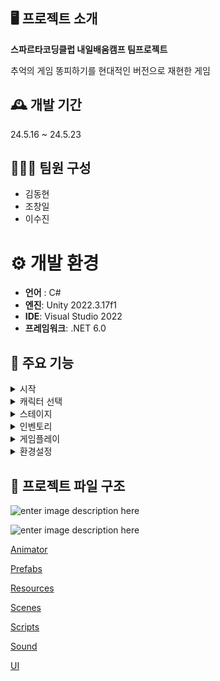 ## 🖥️ 프로젝트 소개

**스파르타코딩클럽 내일배움캠프 팀프로젝트**
 
추억의 게임 똥피하기를 현대적인 버전으로 재현한 게임

## 🕰️ 개발 기간
24.5.16 ~ 24.5.23

## 🧑‍🤝‍🧑 팀원 구성

- 김동현
- 조창일
- 이수진
# ⚙️ 개발 환경
- **언어** : C#
- **엔진**: Unity 2022.3.17f1
- **IDE**: Visual Studio 2022
- **프레임워크**: .NET 6.0
  

## 📌 주요 기능

<details>
<summary>시작</summary>



![enter image description here](https://media.discordapp.net/attachments/916248167941566534/1242741912251662406/image.png?ex=664ef118&is=664d9f98&hm=611ca85e7ebcd1aca261029a5fe46962060a2b53844727a210d41efdb82b2226&=&format=webp&quality=lossless)
</details>

<details>
<summary>캐릭터 선택</summary>






![enter image description here](https://cdn.discordapp.com/attachments/916248167941566534/1242742450699898901/image.png?ex=664ef199&is=664da019&hm=643f17bf25cc975195a541c5ffd2edda0be082dd7f6f296828f16a13c2a33703&)
</details>

<details>
<summary>스테이지</summary>





![enter image description here](https://media.discordapp.net/attachments/916248167941566534/1242742737761992734/image.png?ex=664ef1dd&is=664da05d&hm=aeda317df88fb71b1a739da08c8f144c7ca96049a3bdf9b36c84354b509ba936&=&format=webp&quality=lossless)
</details>


<details>
<summary>인벤토리</summary>




![enter image description here](https://media.discordapp.net/attachments/916248167941566534/1242744765326557205/image.png?ex=664ef3c1&is=664da241&hm=317c61c687cba589892aeae744ac8894f94f4fcd2dcbd8c68c82810668334d3f&=&format=webp&quality=lossless)
</details>



<details>
<summary>게임플레이</summary>




![enter image description here](https://media.discordapp.net/attachments/916248167941566534/1242743492867002472/image.png?ex=664ef291&is=664da111&hm=efe593c00b39eec4f451fa63b02e1fe87122e0ab33f847887f807eb517906f72&=&format=webp&quality=lossless)
</details>




<details>
<summary>환경설정</summary>




![enter image description here](https://media.discordapp.net/attachments/916248167941566534/1242744385305575434/image.png?ex=664ef366&is=664da1e6&hm=36de077780b7110dcd4517daf265683c883249cc759f58fe23a279dd20322cec&=&format=webp&quality=lossless)
</details>



 ## 📜 프로젝트 파일 구조



 

![enter image description here](https://media.discordapp.net/attachments/916248167941566534/1242748323727806506/image.png?ex=664ef711&is=664da591&hm=e85486053d8800d7f489f67a5cb0a122036cfd04e496eb63bcc5416a77b4b95b&=&format=webp&quality=lossless&width=926&height=674)

![enter image description here](https://cdn.discordapp.com/attachments/916248167941566534/1243010051057389649/image_360.png?ex=664fead2&is=664e9952&hm=dce2bd2a55f5cbc97e9a9925c34fa5160343e7e031433df33225ac7ce35df660&)

[Animator](https://github.com/changil98/3rdTeamProject/blob/main/Project%20Structure/Animator/Animator.md "깃헙")

[Prefabs](https://github.com/changil98/3rdTeamProject/blob/main/Project%20Structure/Prefabs/Prefabs.md "깃헙")

[Resources](https://github.com/changil98/3rdTeamProject/blob/main/Project%20Structure/Resources/Resources.md "깃헙")

[Scenes](https://github.com/changil98/3rdTeamProject/tree/main/Project%20Structure/Scenes/Scenes.md "깃헙")

[Scripts](https://github.com/changil98/3rdTeamProject/tree/main/Project%20Structure/Scripts "깃헙")

[Sound](https://github.com/changil98/3rdTeamProject/blob/main/Project%20Structure/Sound/Sound.md "깃헙")

[UI](https://github.com/changil98/3rdTeamProject/blob/main/Project%20Structure/UI/ui.md "깃헙")





 
